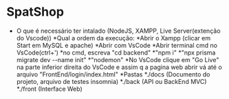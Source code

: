 # SpatShop
* O que é necessário ter intalado (NodeJS, XAMPP, Live Server(extenção do Vscode))
*Qual a ordem da execução:
*Abrir o Xampp (clicar em Start em MySQL e apache)
*Abrir com VsCode
*Abrir terminal cmd no VsCode(ctrl+')
  *no cmd, escreva "cd backend"
  *"npm i"
  *"npx prisma migrate dev --name init"
  *"nodemon"
*No VsCode clique em "Go Live" na parte inferior direita do VsCode e assim q a pagina web abrir vá até o arquivo "FrontEnd/login/index.html"
  *Pastas
    *./docs (Documento do projeto, arquivo de testes insomnia)
    *./back (API ou BackEnd MVC)
    *./front (Interface Web)
